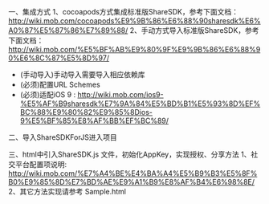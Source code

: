 一、集成方式
1、cocoapods方式集成标准版ShareSDK，参考下面文档：
http://wiki.mob.com/cocoapods%E9%9B%86%E6%88%90sharesdk%E6%A0%87%E5%87%86%E7%89%88/
2、手动方式导入标准版ShareSDK，参考下面文档：
http://wiki.mob.com/%E5%BF%AB%E9%80%9F%E9%9B%86%E6%88%90%E6%8C%87%E5%8D%97/

* (手动导入)手动导入需要导入相应依赖库
* (必须)配置URL Schemes
* (必须)适配iOS 9 :
http://wiki.mob.com/ios9-%E5%AF%B9sharesdk%E7%9A%84%E5%BD%B1%E5%93%8D%EF%BC%88%E9%80%82%E9%85%8Dios-9%E5%BF%85%E8%AF%BB%EF%BC%89/


二、导入ShareSDKForJS进入项目

三、html中引入ShareSDK.js 文件，初始化AppKey，实现授权、分享方法
1、社交平台配置项说明:
http://wiki.mob.com/%E7%A4%BE%E4%BA%A4%E5%B9%B3%E5%8F%B0%E9%85%8D%E7%BD%AE%E9%A1%B9%E8%AF%B4%E6%98%8E/
2、其它方法实现请参考 Sample.html